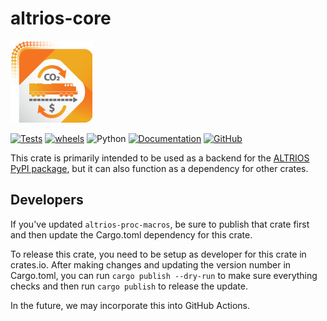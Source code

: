 # altrios-core

![Altrios Logo](https://raw.githubusercontent.com/NREL/altrios/main/.github/images/ALTRIOS-logo-web.jpg)

[![Tests](https://github.com/NREL/altrios/actions/workflows/tests.yaml/badge.svg)](https://github.com/NREL/altrios/actions/workflows/tests.yaml) [![wheels](https://github.com/NREL/altrios/actions/workflows/wheels.yaml/badge.svg)](https://github.com/NREL/altrios/actions/workflows/wheels.yaml?event=release) ![Python](https://img.shields.io/badge/python-3.9%20%7C%203.10-blue) [![Documentation](https://img.shields.io/badge/documentation-custom-blue.svg)](https://nrel.github.io/altrios/) [![GitHub](https://img.shields.io/badge/GitHub-altrios-blue.svg)](https://github.com/NREL/altrios)

This crate is primarily intended to be used as a backend for the [ALTRIOS PyPI package](https://pypi.org/project/altrios/), but it can also function as a dependency for other crates.  

## Developers
If you've updated `altrios-proc-macros`, be sure to publish that crate first and then update the Cargo.toml dependency for this crate.  

To release this crate, you need to be setup as developer for this crate in crates.io.  After making changes and updating the version number in Cargo.toml, you can run `cargo publish --dry-run` to make sure everything checks and then run `cargo publish` to release the update.  

In the future, we may incorporate this into GitHub Actions.  